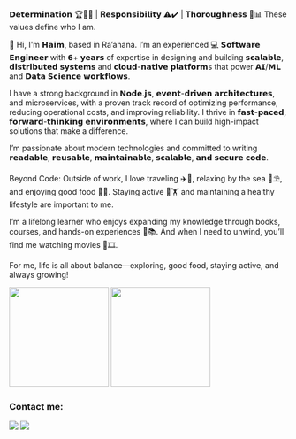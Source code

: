 
𝗗𝗲𝘁𝗲𝗿𝗺𝗶𝗻𝗮𝘁𝗶𝗼𝗻 🏆💪🏽 | 𝐑𝗲𝘀𝗽𝗼𝗻𝘀𝗶𝗯𝗶𝗹𝗶𝘁𝘆 ⚠️✔️ | 𝐓𝗵𝗼𝗿𝗼𝘂𝗴𝗵𝗻𝗲𝘀𝘀 🔬📊
These values define who I am.

👋 Hi, I'm 𝗛𝗮𝗶𝗺, based in Ra’anana. I’m an experienced 💻 𝗦𝗼𝗳𝘁𝘄𝗮𝗿𝗲 𝗘𝗻𝗴𝗶𝗻𝗲𝗲𝗿 with 𝟲+ 𝘆𝗲𝗮𝗿𝘀 of expertise in designing and building 𝘀𝗰𝗮𝗹𝗮𝗯𝗹𝗲, 𝗱𝗶𝘀𝘁𝗿𝗶𝗯𝘂𝘁𝗲𝗱 𝘀𝘆𝘀𝘁𝗲𝗺𝘀 and 𝗰𝗹𝗼𝘂𝗱-𝗻𝗮𝘁𝗶𝘃𝗲 𝗽𝗹𝗮𝘁𝗳𝗼𝗿𝗺s that power 𝗔𝗜/𝗠𝗟 and 𝗗𝗮𝘁𝗮 𝗦𝗰𝗶𝗲𝗻𝗰𝗲 𝘄𝗼𝗿𝗸𝗳𝗹𝗼𝘄𝘀.

I have a strong background in 𝗡𝗼𝗱𝗲.𝗷𝘀, 𝗲𝘃𝗲𝗻𝘁-𝗱𝗿𝗶𝘃𝗲𝗻 𝗮𝗿𝗰𝗵𝗶𝘁𝗲𝗰𝘁𝘂𝗿𝗲𝘀, and microservices, with a proven track record of optimizing performance, reducing operational costs, and improving reliability. I thrive in 𝗳𝗮𝘀𝘁-𝗽𝗮𝗰𝗲𝗱, 𝗳𝗼𝗿𝘄𝗮𝗿𝗱-𝘁𝗵𝗶𝗻𝗸𝗶𝗻𝗴 𝗲𝗻𝘃𝗶𝗿𝗼𝗻𝗺𝗲𝗻𝘁𝘀, where I can build high-impact solutions that make a difference.

I’m passionate about modern technologies and committed to writing 𝗿𝗲𝗮𝗱𝗮𝗯𝗹𝗲, 𝗿𝗲𝘂𝘀𝗮𝗯𝗹𝗲, 𝗺𝗮𝗶𝗻𝘁𝗮𝗶𝗻𝗮𝗯𝗹𝗲, 𝘀𝗰𝗮𝗹𝗮𝗯𝗹𝗲, 𝗮𝗻𝗱 𝘀𝗲𝗰𝘂𝗿𝗲 𝗰𝗼𝗱𝗲.

Beyond Code:
Outside of work, I love traveling ✈️🧳, relaxing by the sea 🌊⛱️, and enjoying good food 🍰🍔. Staying active 💪🏋️ and maintaining a healthy lifestyle are important to me.

I’m a lifelong learner who enjoys expanding my knowledge through books, courses, and hands-on experiences 🧠📚. And when I need to unwind, you’ll find me watching movies 🍿🎞️.

For me, life is all about balance—exploring, good food, staying active, and always growing!

<div>
   <img height="180em" src="https://github-readme-stats.vercel.app/api/top-langs/?username=haimlavi1989&layout=compact&theme=dark" />
   <img height="180em" src="https://github-readme-stats.vercel.app/api?username=haimlavi1989&show_icons=true&theme=dark" />
</div>  

<h3>Contact me:</h3>
<a href="https://www.linkedin.com/in/haimlavi"><img src="https://img.shields.io/badge/-Haim Lavi-0077B5?style=flat-square&logo=linkedin&logoColor=white"/></a> 
<a href="https://mail.google.com/mail/u/0/?view=cm&fs=1&to=haimlavi1989@gmail.com&su=SUBJECT&body=BODY&tf=1"><img src="https://img.shields.io/badge/-Haim Lavi-D14836?style=flat-square&logo=Gmail&logoColor=white"/></a>

